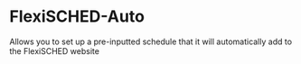 # FlexiSCHED-Auto
Allows you to set up a pre-inputted schedule that it will automatically add to the FlexiSCHED website
